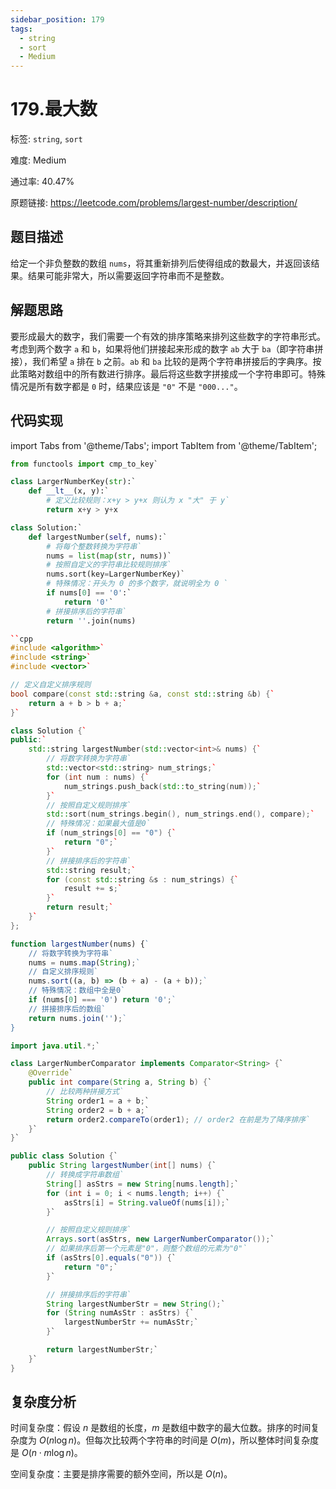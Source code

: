 ```yaml
---
sidebar_position: 179
tags:
  - string
  - sort
  - Medium
---
```


# 179.最大数

标签: `string`, `sort`

难度: Medium

通过率: 40.47%

原题链接: https://leetcode.com/problems/largest-number/description/

## 题目描述
给定一个非负整数的数组 `nums`，将其重新排列后使得组成的数最大，并返回该结果。结果可能非常大，所以需要返回字符串而不是整数。

## 解题思路
要形成最大的数字，我们需要一个有效的排序策略来排列这些数字的字符串形式。考虑到两个数字 `a` 和 `b`，如果将他们拼接起来形成的数字 `ab` 大于 `ba`（即字符串拼接），我们希望 `a` 排在 `b` 之前。`ab` 和 `ba` 比较的是两个字符串拼接后的字典序。按此策略对数组中的所有数进行排序。最后将这些数字拼接成一个字符串即可。特殊情况是所有数字都是 `0` 时，结果应该是 `"0"` 不是 `"000..."`。

## 代码实现
import Tabs from '@theme/Tabs';
import TabItem from '@theme/TabItem';

<Tabs>
<TabItem value="python" label="Python">

```python
from functools import cmp_to_key`    

class LargerNumberKey(str):`    
    def __lt__(x, y):`    
        # 定义比较规则：x+y > y+x 则认为 x "大" 于 y`    
        return x+y > y+x

class Solution:`    
    def largestNumber(self, nums):`    
        # 将每个整数转换为字符串`    
        nums = list(map(str, nums))`    
        # 按照自定义的字符串比较规则排序`    
        nums.sort(key=LargerNumberKey)`    
        # 特殊情况：开头为 0 的多个数字，就说明全为 0 `    
        if nums[0] == '0':`    
            return '0'`    
        # 拼接排序后的字符串`    
        return ''.join(nums)
```

</TabItem>
<TabItem value="cpp" label="C++">

```cpp
``cpp
#include <algorithm>`    
#include <string>`    
#include <vector>`

// 定义自定义排序规则
bool compare(const std::string &a, const std::string &b) {`    
    return a + b > b + a;`    
}`

class Solution {`    
public:`    
    std::string largestNumber(std::vector<int>& nums) {`    
        // 将数字转换为字符串`    
        std::vector<std::string> num_strings;`    
        for (int num : nums) {`    
            num_strings.push_back(std::to_string(num));`    
        }`    
        // 按照自定义规则排序`    
        std::sort(num_strings.begin(), num_strings.end(), compare);`    
        // 特殊情况：如果最大值是0`    
        if (num_strings[0] == "0") {`    
            return "0";`    
        }`    
        // 拼接排序后的字符串`    
        std::string result;`    
        for (const std::string &s : num_strings) {`    
            result += s;`    
        }`    
        return result;`    
    }`    
};
```

</TabItem>
<TabItem value="javascript" label="JavaScript">

```javascript
function largestNumber(nums) {`    
    // 将数字转换为字符串`    
    nums = nums.map(String);`    
    // 自定义排序规则`    
    nums.sort((a, b) => (b + a) - (a + b));`    
    // 特殊情况：数组中全是0`    
    if (nums[0] === '0') return '0';`    
    // 拼接排序后的数组`    
    return nums.join('');`    
}
```

</TabItem>
<TabItem value="java" label="Java">

```java
import java.util.*;`

class LargerNumberComparator implements Comparator<String> {`    
    @Override`    
    public int compare(String a, String b) {`    
        // 比较两种拼接方式`    
        String order1 = a + b;`    
        String order2 = b + a;`    
        return order2.compareTo(order1); // order2 在前是为了降序排序`    
    }`    
}`

public class Solution {`    
    public String largestNumber(int[] nums) {`    
        // 转换成字符串数组`    
        String[] asStrs = new String[nums.length];`    
        for (int i = 0; i < nums.length; i++) {`    
            asStrs[i] = String.valueOf(nums[i]);`    
        }`    

        // 按照自定义规则排序`    
        Arrays.sort(asStrs, new LargerNumberComparator());`    
        // 如果排序后第一个元素是"0"，则整个数组的元素为"0"`    
        if (asStrs[0].equals("0")) {`    
            return "0";`    
        }`    

        // 拼接排序后的字符串`    
        String largestNumberStr = new String();`    
        for (String numAsStr : asStrs) {`    
            largestNumberStr += numAsStr;`    
        }`    

        return largestNumberStr;`    
    }`    
}
```

</TabItem>
</Tabs>

## 复杂度分析
时间复杂度：假设 $n$ 是数组的长度，$m$ 是数组中数字的最大位数。排序的时间复杂度为 $O(n \log n)$。但每次比较两个字符串的时间是 $O(m)$，所以整体时间复杂度是 $O(n \cdot m \log n)$。  
  
空间复杂度：主要是排序需要的额外空间，所以是 $O(n)$。
